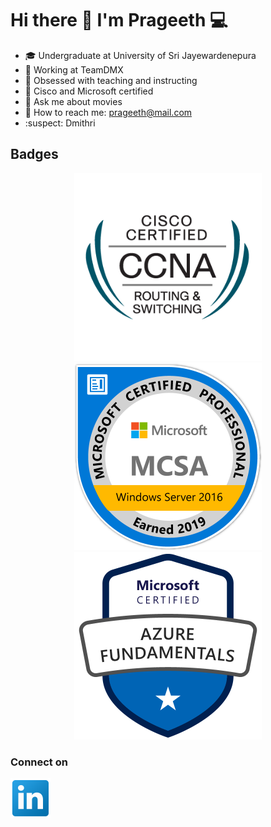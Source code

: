 # Hi there 👋 I'm Prageeth :computer:
- :mortar_board: Undergraduate at University of Sri Jayewardenepura
- :bank: Working at TeamDMX
- :abcd: Obsessed with teaching and instructing
- :raising_hand: Cisco and Microsoft certified
- :movie_camera: Ask me about movies
- :email: How to reach me: prageeth@mail.com
- :suspect: Dmithri

<h2>Badges</h2>
<p align="center"><img src="cisco-certified-network-associate-routing-and-switching-ccna-routing-and-switching.png" width="300px" />
<img src="MCSA-Windows-Server-2016-2019.png" width="300px" />
<img src="image.png" width="300px" /></p>

<h3>Connect on</h3>
<a href="https://www.linkedin.com/in/prageeth-fdo-94179a222/"><img src="linkedin.png" width="64px" align=”center”/></a>
